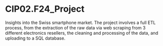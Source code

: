 # CIP02.F24_Project

Insights into the Swiss smartphone market. The project involves a full ETL process, from the extraction of the raw data via web scraping from 3 different electronics resellers, the cleaning and processing of the data, and uploading to a SQL database.
